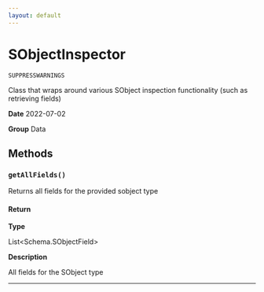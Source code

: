 ```yaml
---
layout: default
---
```

# SObjectInspector

`SUPPRESSWARNINGS`

Class that wraps around various SObject inspection functionality (such as retrieving fields)


**Date** 2022-07-02


**Group** Data

## Methods
### `getAllFields()`

Returns all fields for the provided sobject type

#### Return

**Type**

List&lt;Schema.SObjectField&gt;

**Description**

All fields for the SObject type

---
